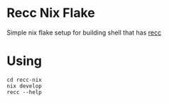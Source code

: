 Recc Nix Flake
==============

Simple nix flake setup for building shell that has [recc](https://buildgrid.gitlab.io/recc/index.html)

Using
=====

```
cd recc-nix
nix develop
recc --help
```
